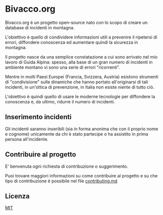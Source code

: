 # Bivacco.org

Bivacco.org è un progetto open-source nato con lo scopo di creare un database di incidenti in montagna. 

L'obiettivo è quello di condividere informazioni utili a prevenire il ripetersi di errori, diffondere conoscenza ed aumentare quindi la sicurezza in montagna.  

Il progetto nasce da una semplice constatazione a cui sono arrivato nel mio lavoro di Guida Alpina: spesso, alla base di un gran numero di incidenti in ambiente montano vi sono una serie di errori "ricorrenti".  

Mentre in molti Paesi Europei (Francia, Svizzera, Austria) esistono strumenti di "condivisione" sulle dinamiche che hanno portato all'originarsi di tali incidenti, in un'ottica di prevenzione, in Italia non esiste niente di tutto ciò.

L'obiettivo è quindi quello di usare le moderne tecnologie per diffondere la conoscenza e, da ultimo, ridurre il numero di incidenti. 

## Inserimento incidenti

Gli incidenti saranno inseribili (sia in forma anonima che con il proprio nome e cognome) unicamente da chi è stato partecipe o ha assistito in prima persona all'incidente. 


## Contribuire al progetto
E' benvenuta ogni richiesta di contribuzione o suggerimento.

Puoi trovare maggiori informazioni su come contribuire al progetto e su che tipo di contribuzione è possibile nel file [contributing.md](/CONTRIBUTING.md)  


## Licenza
[MIT](https://choosealicense.com/licenses/mit/)
